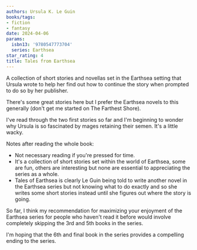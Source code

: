 ```yaml
---
authors: Ursula K. Le Guin
books/tags:
- fiction
- fantasy
date: 2024-04-06
params:
  isbn13: '9780547773704'
  series: Earthsea
star_rating: 4
title: Tales from Earthsea
---
```


A collection of short stories and novellas set in the Earthsea setting that
Ursula wrote to help her find out how to continue the story when prompted to do
so by her publisher.

There's some great stories here but I prefer the Earthsea novels to this
generally (don't get me started on The Farthest Shore).

<!--more-->

I've read through the two first stories so far and I'm beginning to wonder why
Ursula is so fascinated by mages retaining their semen. It's a little wacky.

Notes after reading the whole book:

- Not necessary reading if you're pressed for time.
- It's a collection of short stories set within the world of Earthsea, some are
  fun, others are interesting but none are essential to appreciating the series
  as a whole.
- Tales of Earthsea is clearly Le Guin being told to write another novel in the
  Earthsea series but not knowing what to do exactly and so she writes some
  short stories instead until she figures out where the story is going.

So far, I think my recommendation for maximizing your enjoyment of the Earthsea
series for people who haven't read it before would involve completely skipping
the 3rd and 5th books in the series.

I'm hoping that the 6th and final book in the series provides a compelling
ending to the series.